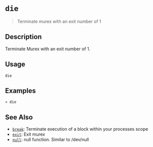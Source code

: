 # `die`

> Terminate murex with an exit number of 1

## Description

Terminate Murex with an exit number of 1.

## Usage

    die

## Examples

    » die

## See Also

- [`break`](./break.md):
  Terminate execution of a block within your processes scope
- [`exit`](./exit.md):
  Exit murex
- [`null`](./devnull.md):
  null function. Similar to /dev/null
